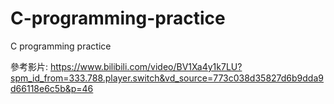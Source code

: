 # C-programming-practice
C programming practice

參考影片:
https://www.bilibili.com/video/BV1Xa4y1k7LU?spm_id_from=333.788.player.switch&vd_source=773c038d35827d6b9dda9d66118e6c5b&p=46